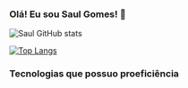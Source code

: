 ### Olá! Eu sou Saul Gomes! 👋
![Saul GitHub stats](https://github-readme-stats.vercel.app/api?username=saulgs-dev&show_icons=true&theme=dark)

[![Top Langs](https://github-readme-stats.vercel.app/api/top-langs/?username=saulgs-dev&layout=dark)](https://github.com/anuraghazra/github-readme-stats)

### Tecnologias que possuo proeficiência
